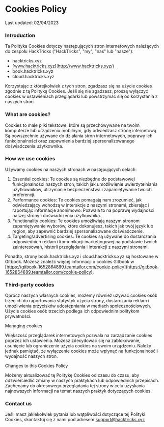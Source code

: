 # Cookies Policy

Last updated: 02/04/2023

### Introduction

Ta Polityka Cookies dotyczy następujących stron internetowych należących do zespołu HackTricks ("HackTricks", "my", "nas" lub "nasze"):

* hacktricks.xyz
* [www.hacktricks.xyz](http://www.hacktricks.xyz/)
* book.hacktricks.xyz
* cloud.hacktricks.xyz

Korzystając z którejkolwiek z tych stron, zgadzasz się na użycie cookies zgodnie z tą Polityką Cookies. Jeśli się nie zgadzasz, proszę wyłączyć cookies w ustawieniach przeglądarki lub powstrzymać się od korzystania z naszych stron.

### What are cookies?

Cookies to małe pliki tekstowe, które są przechowywane na twoim komputerze lub urządzeniu mobilnym, gdy odwiedzasz stronę internetową. Są powszechnie używane do działania stron internetowych, poprawy ich funkcjonalności oraz zapewnienia bardziej spersonalizowanego doświadczenia użytkownika.

### How we use cookies

Używamy cookies na naszych stronach w następujących celach:

1. Essential cookies: Te cookies są niezbędne do podstawowej funkcjonalności naszych stron, takich jak umożliwienie uwierzytelniania użytkowników, utrzymanie bezpieczeństwa i zapamiętywanie twoich preferencji.
2. Performance cookies: Te cookies pomagają nam zrozumieć, jak odwiedzający wchodzą w interakcje z naszymi stronami, zbierając i raportując informacje anonimowo. Pozwala to na poprawę wydajności naszej strony i doświadczenia użytkownika.
3. Functionality cookies: Te cookies umożliwiają naszym stronom zapamiętywanie wyborów, które dokonujesz, takich jak twój język lub region, aby zapewnić bardziej spersonalizowane doświadczenie.
4. Targeting/advertising cookies: Te cookies są używane do dostarczania odpowiednich reklam i komunikacji marketingowej na podstawie twoich zainteresowań, historii przeglądania i interakcji z naszymi stronami.

Ponadto, strony book.hacktricks.xyz i cloud.hacktricks.xyz są hostowane w Gitbook. Możesz znaleźć więcej informacji o cookies Gitbook w [https://gitbook-1652864889.teamtailor.com/cookie-policy](https://gitbook-1652864889.teamtailor.com/cookie-policy).

### Third-party cookies

Oprócz naszych własnych cookies, możemy również używać cookies osób trzecich do raportowania statystyk użycia strony, dostarczania reklam i umożliwienia przycisków udostępniania w mediach społecznościowych. Użycie cookies osób trzecich podlega ich odpowiednim politykom prywatności.

Managing cookies

Większość przeglądarek internetowych pozwala na zarządzanie cookies poprzez ich ustawienia. Możesz zdecydować się na zablokowanie, usunięcie lub ograniczenie użycia cookies na swoim urządzeniu. Należy jednak pamiętać, że wyłączenie cookies może wpłynąć na funkcjonalność i wydajność naszych stron.

Changes to this Cookies Policy

Możemy aktualizować tę Politykę Cookies od czasu do czasu, aby odzwierciedlić zmiany w naszych praktykach lub odpowiednich przepisach. Zachęcamy do okresowego przeglądania tej strony w celu uzyskania najnowszych informacji na temat naszych praktyk dotyczących cookies.

### Contact us

Jeśli masz jakiekolwiek pytania lub wątpliwości dotyczące tej Polityki Cookies, skontaktuj się z nami pod adresem [support@hacktricks.xyz](mailto:support@hacktricks.xyz)
